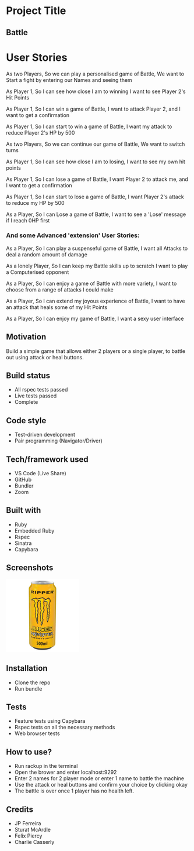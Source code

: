 # Project Title
## Battle

# User Stories

As two Players,
So we can play a personalised game of Battle,
We want to Start a fight by entering our Names and seeing them

As Player 1,
So I can see how close I am to winning
I want to see Player 2's Hit Points

As Player 1,
So I can win a game of Battle,
I want to attack Player 2, and I want to get a confirmation

As Player 1,
So I can start to win a game of Battle,
I want my attack to reduce Player 2's HP by 500

As two Players,
So we can continue our game of Battle,
We want to switch turns

As Player 1,
So I can see how close I am to losing,
I want to see my own hit points

As Player 1,
So I can lose a game of Battle,
I want Player 2 to attack me, and I want to get a confirmation

As Player 1,
So I can start to lose a game of Battle,
I want Player 2's attack to reduce my HP by 500

As a Player,
So I can Lose a game of Battle,
I want to see a 'Lose' message if I reach 0HP first

### And some Advanced 'extension' User Stories:

As a Player,
So I can play a suspenseful game of Battle,
I want all Attacks to deal a random amount of damage

As a lonely Player,
So I can keep my Battle skills up to scratch
I want to play a Computerised opponent

As a Player,
So I can enjoy a game of Battle with more variety,
I want to choose from a range of attacks I could make

As a Player,
So I can extend my joyous experience of Battle,
I want to have an attack that heals some of my Hit Points

As a Player,
So I can enjoy my game of Battle,
I want a sexy user interface

## Motivation

Build a simple game that allows either 2 players or a single player, to battle out using attack or heal buttons.

## Build status
* All rspec tests passed
* Live tests passed
* Complete

## Code style
* Test-driven development
* Pair programming (Navigator/Driver)

## Tech/framework used
* VS Code (Live Share)
* GitHub
* Bundler
* Zoom

## Built with
* Ruby
* Embedded Ruby
* Rspec
* Sinatra
* Capybara

## Screenshots

<img src="images/monster.jpg" alt="image" width="200"/>

## Installation
* Clone the repo
* Run bundle

## Tests
* Feature tests using Capybara
* Rspec tests on all the necessary methods
* Web browser tests

## How to use?
* Run rackup in the terminal
* Open the brower and enter localhost:9292
* Enter 2 names for 2 player mode or enter 1 name to battle the machine
* Use the attack or heal buttons and confirm your choice by clicking okay
* The battle is over once 1 player has no health left.

## Credits
* JP Ferreira
* Sturat McArdle
* Felix Piercy
* Charlie Casserly